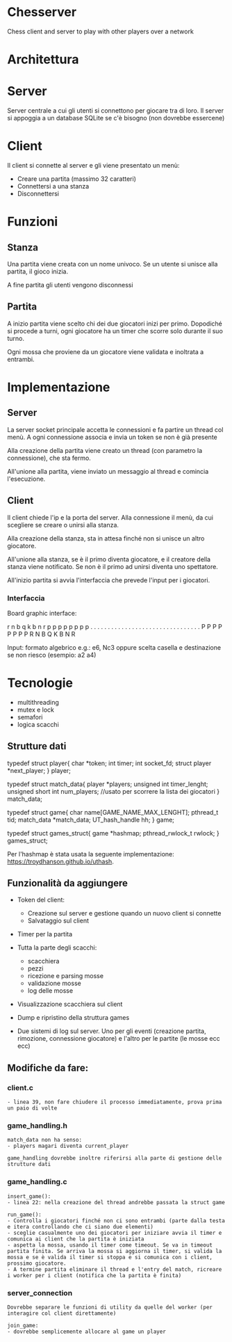 # Chesserver
Chess client and server to play with other players over a network

# Architettura
# Server
Server centrale a cui gli utenti si connettono per giocare tra di loro.
Il server si appoggia a un database SQLite se c'è bisogno (non dovrebbe essercene)

# Client
Il client si connette al server e gli viene presentato un menù:
- Creare una partita (massimo 32 caratteri)
- Connettersi a una stanza
- Disconnettersi


# Funzioni
## Stanza
Una partita viene creata con un nome univoco. Se un utente si unisce alla partita, il gioco inizia.

A fine partita gli utenti vengono disconnessi

## Partita
A inizio partita viene scelto chi dei due giocatori inizi per primo. Dopodiché si procede a turni, ogni giocatore ha un timer che scorre solo durante il suo turno.

Ogni mossa che proviene da un giocatore viene validata e inoltrata a entrambi.


# Implementazione
## Server
La server socket principale accetta le connessioni e fa partire un thread col menù. A ogni connessione associa e invia un token se non è già presente

Alla creazione della partita viene creato un thread (con parametro la connessione), che sta fermo.

All'unione alla partita, viene inviato un messaggio al thread e comincia l'esecuzione.


## Client
Il client chiede l'ip e la porta del server.
Alla connessione il menù, da cui scegliere se creare o unirsi alla stanza.

Alla creazione della stanza, sta in attesa finché non si unisce un altro giocatore.

All'unione alla stanza, se è il primo diventa giocatore, e il creatore della stanza viene notificato. Se non è il primo ad unirsi diventa uno spettatore.

All'inizio partita si avvia l'interfaccia che prevede l'input per i giocatori.

### Interfaccia
Board graphic interface:

r n b q k b n r 
p p p p p p p p 
. . . . . . . . 
. . . . . . . . 
. . . . . . . . 
. . . . . . . . 
P P P P P P P P 
R N B Q K B N R 

Input:
formato algebrico e.g.: e6, Nc3
oppure scelta casella e destinazione se non riesco (esempio: a2 a4)

# Tecnologie
- multithreading
- mutex e lock
- semafori
- logica scacchi


## Strutture dati

typedef struct player{
    char *token;
    int timer;
    int socket_fd;
    struct player *next_player;
} player;


typedef struct match_data{
    player *players;
    unsigned int timer_lenght;
    unsigned short int num_players; //usato per scorrere la lista dei giocatori
} match_data;

typedef struct game{
    char name[GAME_NAME_MAX_LENGHT];
    pthread_t tid;
    match_data *match_data;
    UT_hash_handle hh;
} game;

typedef struct games_struct{
    game *hashmap;
    pthread_rwlock_t rwlock;
} games_struct;

Per l'hashmap è stata usata la seguente implementazione: https://troydhanson.github.io/uthash.

## Funzionalità da aggiungere
- Token del client:
    - Creazione sul server e gestione quando un nuovo client si connette
    - Salvataggio sul client

- Timer per la partita

- Tutta la parte degli scacchi:
    - scacchiera
    - pezzi
    - ricezione e parsing mosse
    - validazione mosse
    - log delle mosse

- Visualizzazione scacchiera sul client

- Dump e ripristino della struttura games

- Due sistemi di log sul server. Uno per gli eventi (creazione partita, rimozione, connessione giocatore) e l'altro per le partite (le mosse ecc ecc)

## Modifiche da fare:
### client.c
    - linea 39, non fare chiudere il processo immediatamente, prova prima un paio di volte

### game_handling.h
    match_data non ha senso:
    - players magari diventa current_player

    game_handling dovrebbe inoltre riferirsi alla parte di gestione delle strutture dati

### game_handling.c
    insert_game():
    - linea 22: nella creazione del thread andrebbe passata la struct game

    run_game():
    - Controlla i giocatori finché non ci sono entrambi (parte dalla testa e itera controllando che ci siano due elementi)
    - sceglie casualmente uno dei giocatori per iniziare avvia il timer e comunica ai client che la partita è iniziata
    - aspetta la mossa, usando il timer come timeout. Se va in timeout partita finita. Se arriva la mossa si aggiorna il timer, si valida la mossa e se è valida il timer si stoppa e si comunica con i client, prossimo giocatore.
    - A termine partita eliminare il thread e l'entry del match, ricreare i worker per i client (notifica che la partita è finita)


### server_connection
    Dovrebbe separare le funzioni di utility da quelle del worker (per interagire col client direttamente)

    join_game:
    - dovrebbe semplicemente allocare al game un player

